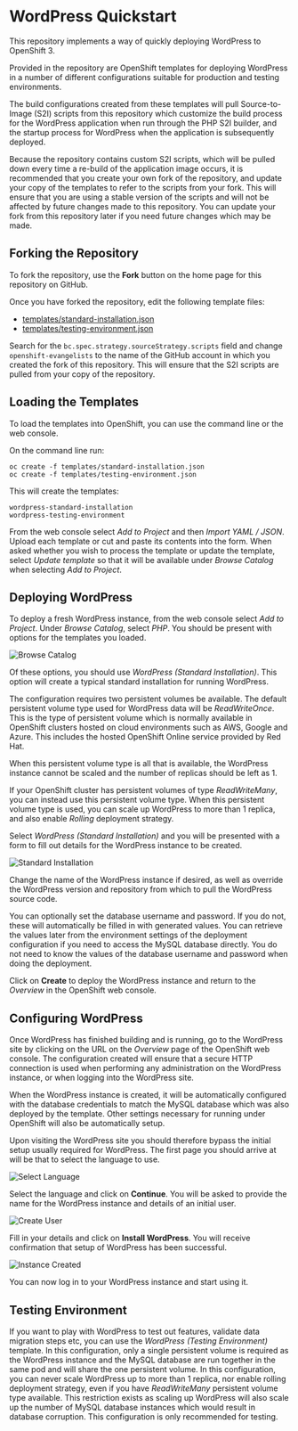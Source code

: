 WordPress Quickstart
====================

This repository implements a way of quickly deploying WordPress to OpenShift 3.

Provided in the repository are OpenShift templates for deploying WordPress in a number of different configurations suitable for production and testing environments.

The build configurations created from these templates will pull Source-to-Image (S2I) scripts from this repository which customize the build process for the WordPress application when run through the PHP S2I builder, and the startup process for WordPress when the application is subsequently deployed.

Because the repository contains custom S2I scripts, which will be pulled down every time a re-build of the application image occurs, it is recommended that you create your own fork of the repository, and update your copy of the templates to refer to the scripts from your fork. This will ensure that you are using a stable version of the scripts and will not be affected by future changes made to this repository. You can update your fork from this repository later if you need future changes which may be made.

Forking the Repository
----------------------

To fork the repository, use the **Fork** button on the home page for this repository on GitHub.

Once you have forked the repository, edit the following template files:

* [templates/standard-installation.json](templates/standard-installation.json)
* [templates/testing-environment.json](templates/testing-environment.json)

Search for the ``bc.spec.strategy.sourceStrategy.scripts`` field and change ``openshift-evangelists`` to the name of the GitHub account in which you created the fork of this repository. This will ensure that the S2I scripts are pulled from your copy of the repository.

Loading the Templates
---------------------

To load the templates into OpenShift, you can use the command line or the web console.

On the command line run:

```
oc create -f templates/standard-installation.json
oc create -f templates/testing-environment.json
```

This will create the templates:

```
wordpress-standard-installation
wordpress-testing-environment
```

From the web console select _Add to Project_ and then _Import YAML / JSON_. Upload each template or cut and paste its contents into the form. When asked whether you wish to process the template or update the template, select _Update template_ so that it will be available under _Browse Catalog_ when selecting _Add to Project_.

Deploying WordPress
-------------------

To deploy a fresh WordPress instance, from the web console select _Add to Project_. Under _Browse Catalog_, select _PHP_. You should be present with options for the templates you loaded.

![Browse Catalog](./screenshots/browse-catalog-wordpress.png)

Of these options, you should use _WordPress (Standard Installation)_. This option will create a typical standard installation for running WordPress.

The configuration requires two persistent volumes be available. The default persistent volume type used for WordPress data will be _ReadWriteOnce_. This is the type of persistent volume which is normally available in OpenShift clusters hosted on cloud environments such as AWS, Google and Azure. This includes the hosted OpenShift Online service provided by Red Hat.

When this persistent volume type is all that is available, the WordPress instance cannot be scaled and the number of replicas should be left as 1.

If your OpenShift cluster has persistent volumes of type _ReadWriteMany_, you can instead use this persistent volume type. When this persistent volume type is used, you can scale up WordPress to more than 1 replica, and also enable _Rolling_ deployment strategy.

Select _WordPress (Standard Installation)_ and you will be presented with a form to fill out details for the WordPress instance to be created.

![Standard Installation](./screenshots/wordpress-standard-installation.png)

Change the name of the WordPress instance if desired, as well as override the WordPress version and repository from which to pull the WordPress source code.

You can optionally set the database username and password. If you do not, these will automatically be filled in with generated values. You can retrieve the values later from the environment settings of the deployment configuration if you need to access the MySQL database directly. You do not need to know the values of the database username and password when doing the deployment.

Click on **Create** to deploy the WordPress instance and return to the _Overview_ in the OpenShift web console.

Configuring WordPress
---------------------

Once WordPress has finished building and is running, go to the WordPress site by clicking on the URL on the _Overview_ page of the OpenShift web console. The configuration created will ensure that a secure HTTP connection is used when performing any administration on the WordPress instance, or when logging into the WordPress site.

When the WordPress instance is created, it will be automatically configured with the database credentials to match the MySQL database which was also deployed by the template. Other settings necessary for running under OpenShift will also be automatically setup.

Upon visiting the WordPress site you should therefore bypass the initial setup usually required for WordPress. The first page you should arrive at will be that to select the language to use.

![Select Language](./screenshots/wordpress-select-language.png)

Select the language and click on **Continue**. You will be asked to provide the name for the WordPress instance and details of an initial user.

![Create User](./screenshots/wordpress-create-user.png)

Fill in your details and click on **Install WordPress**. You will receive confirmation that setup of WordPress has been successful.

![Instance Created](./screenshots/wordpress-instance-created.png)

You can now log in to your WordPress instance and start using it.

Testing Environment
-------------------

If you want to play with WordPress to test out features, validate data migration steps etc, you can use the _WordPress (Testing Environment)_ template. In this configuration, only a single persistent volume is required as the WordPress instance and the MySQL database are run together in the same pod and will share the one persistent volume. In this configuration, you can never scale WordPress up to more than 1 replica, nor enable rolling deployment strategy, even if you have _ReadWriteMany_ persistent volume type available. This restriction exists as scaling up WordPress will also scale up the number of MySQL database instances which would result in database corruption. This configuration is only recommended for testing.
